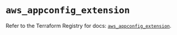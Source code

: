 # `aws_appconfig_extension`

Refer to the Terraform Registry for docs: [`aws_appconfig_extension`](https://registry.terraform.io/providers/hashicorp/aws/6.7.0/docs/resources/appconfig_extension).
